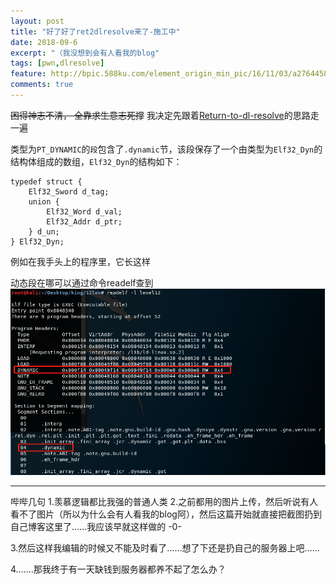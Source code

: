 ```yaml
---
layout: post
title: "好了好了ret2dlresolve来了-施工中"
date: 2018-09-6
excerpt: "（我没想到会有人看我的blog"
tags: [pwn,dlresolve]
feature: http://bpic.588ku.com/element_origin_min_pic/16/11/03/a2764458a6fc972bd84a63391aab47ae.jpg
comments: true
---
```


~~困得神志不清， 全靠求生意志死撑~~
我决定先跟着[Return-to-dl-resolve](http://pwn4.fun/2016/11/09/Return-to-dl-resolve/)的思路走一遍

类型为``PT_DYNAMIC``的``段``包含了``.dynamic``节，该段保存了一个由类型为``Elf32_Dyn``的结构体组成的数组，``Elf32_Dyn``的结构如下：

```
typedef struct {
    Elf32_Sword d_tag;
    union {
        Elf32_Word d_val;
        Elf32_Addr d_ptr;
    } d_un;
} Elf32_Dyn;
```

例如在我手头上的程序里，它长这样

动态段在哪可以通过命令readelf查到
![Alt text](./pictures/2.png)





----
哔哔几句
1.羡慕逻辑都比我强的普通人类
2.之前都用的图片上传，然后听说有人看不了图片（所以为什么会有人看我的blog阿），然后这篇开始就直接把截图扔到自己博客这里了……我应该早就这样做的 -0-

3.然后这样我编辑的时候又不能及时看了……想了下还是扔自己的服务器上吧……

4.……那我终于有一天缺钱到服务器都养不起了怎么办？

